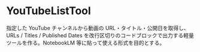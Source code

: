# YouTubeListTool
指定した YouTube チャンネルから動画の URL・タイトル・公開日を取得し、URLs / Titles / Published Dates を改行区切りのコードブロックで出力する軽量ツールを作る。NotebookLM 等に貼って使える形式を目的とする。
